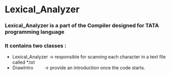 # Lexical_Analyzer
### Lexical_Analyzer is a part of the Compiler designed for TATA programming language
### It contains two classes :
- Lexical_Analyzer -> responsible for scanning each character in a text file called *.txt
- DrawIntro &nbsp;&nbsp;&nbsp;&nbsp;&nbsp;&nbsp;&nbsp; -> provide an introduction once the code starts.
